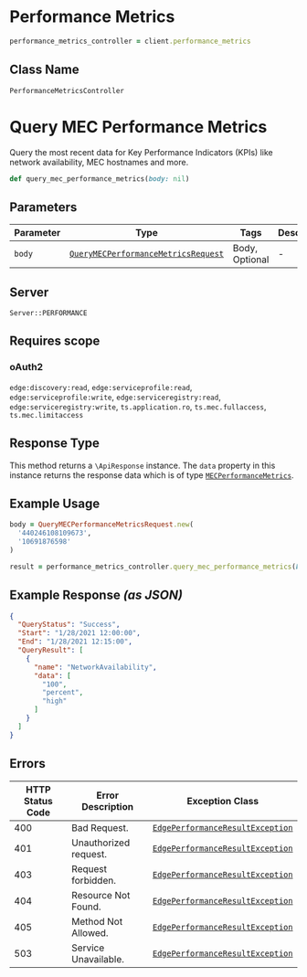# Performance Metrics

```ruby
performance_metrics_controller = client.performance_metrics
```

## Class Name

`PerformanceMetricsController`


# Query MEC Performance Metrics

Query the most recent data for Key Performance Indicators (KPIs) like network availability, MEC hostnames and more.

```ruby
def query_mec_performance_metrics(body: nil)
```

## Parameters

| Parameter | Type | Tags | Description |
|  --- | --- | --- | --- |
| `body` | [`QueryMECPerformanceMetricsRequest`](../../doc/models/query-mec-performance-metrics-request.md) | Body, Optional | - |

## Server

`Server::PERFORMANCE`

## Requires scope

### oAuth2

`edge:discovery:read`, `edge:serviceprofile:read`, `edge:serviceprofile:write`, `edge:serviceregistry:read`, `edge:serviceregistry:write`, `ts.application.ro`, `ts.mec.fullaccess`, `ts.mec.limitaccess`

## Response Type

This method returns a `\ApiResponse` instance. The `data` property in this instance returns the response data which is of type [`MECPerformanceMetrics`](../../doc/models/mec-performance-metrics.md).

## Example Usage

```ruby
body = QueryMECPerformanceMetricsRequest.new(
  '440246108109673',
  '10691876598'
)

result = performance_metrics_controller.query_mec_performance_metrics(body: body)
```

## Example Response *(as JSON)*

```json
{
  "QueryStatus": "Success",
  "Start": "1/28/2021 12:00:00",
  "End": "1/28/2021 12:15:00",
  "QueryResult": [
    {
      "name": "NetworkAvailability",
      "data": [
        "100",
        "percent",
        "high"
      ]
    }
  ]
}
```

## Errors

| HTTP Status Code | Error Description | Exception Class |
|  --- | --- | --- |
| 400 | Bad Request. | [`EdgePerformanceResultException`](../../doc/models/edge-performance-result-exception.md) |
| 401 | Unauthorized request. | [`EdgePerformanceResultException`](../../doc/models/edge-performance-result-exception.md) |
| 403 | Request forbidden. | [`EdgePerformanceResultException`](../../doc/models/edge-performance-result-exception.md) |
| 404 | Resource Not Found. | [`EdgePerformanceResultException`](../../doc/models/edge-performance-result-exception.md) |
| 405 | Method Not Allowed. | [`EdgePerformanceResultException`](../../doc/models/edge-performance-result-exception.md) |
| 503 | Service Unavailable. | [`EdgePerformanceResultException`](../../doc/models/edge-performance-result-exception.md) |

